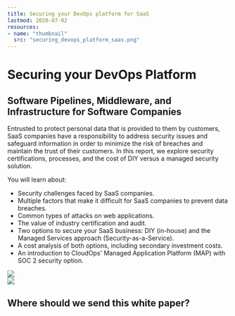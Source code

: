 ```yaml
---
title: Securing your DevOps platform for SaaS
lastmod: 2020-07-02
resources:
- name: "thumbnail"
  src: "securing_devops_platform_saas.png"
---
```



<div class="landing-page">
    <!-- hero -->
    <div class="hero jumbotron reading-landing jumbotron-fluid">
        <div class="container-fluid">
            <div class="row">
                <div class="col-xl-6 offset-xl-2 col-lg-10 offset-lg-1 col-md-12">
                    <h1 class="display-4">Securing your DevOps Platform</h1>
                </div>
            </div>
        </div>
    </div>
    <div class="main-content">
        <div class="row">
            <div class="col-xl-4 offset-xl-2 without-bottom-line">
                <div class="workshop-prerequisites">
                    <h2>Software Pipelines, Middleware, and Infrastructure for <b>Software Companies</b></h2>                             
                    <p>Entrusted to protect personal data that is provided to them by customers, SaaS companies have a responsibility to address security issues and safeguard information in order to minimize the risk of breaches and maintain the trust of their customers. In this report, we explore security certifications, processes, and the cost of DIY versus a managed security solution.</p>
                    <p>You will learn about:</p>
                    <ul class="dashes">
                    <li>Security challenges faced by SaaS companies.</li>
                    <li>Multiple factors that make it difficult for SaaS companies to prevent data breaches.</li>
                    <li>Common types of attacks on web applications.</li>
                    <li>The value of industry certification and audit.</li>
                    <li>Two options to secure your SaaS business: DIY (in-house) and the Managed Services approach (Security-as-a-Service).</li>
                    <li>A cost analysis of both options, including secondary investment costs.</li>
                    <li>An introduction to CloudOps' Managed Application Platform (MAP) with SOC 2 security option.</li>
                    </ul>
                </div>
            </div>
                <div class="col-xl-4 offset-xl-0 white-paper-image">
                <img src="/images/white-papers/securing-devops-platform-saas.png">
            </div>
        </div>
            </div>
        </div>
    </div>
    <!-- contact us -->
    <div class="contact-us-card">
        <div class="row">
            <div class="col-xl-8 offset-xl-2 col-lg-10 offset-lg-1 col-md-12 col-sm-12 col-xs-12">
                <img src="/images/single-line-arrows.png">
            </div>
            <div
                class="col-xl-3 offset-xl-3 col-lg-3 offset-lg-1 col-md-10 offset-md-1 col-sm-10 offset-sm-1 col-xs-12">
                <h2>Where should we send this white paper?</h2>
            </div>
            <div
                class="col-xl-5 offset-xl-0 col-lg-6 offset-lg-1 col-md-8 offset-md-2 col-sm-10 offset-sm-1 col-xs-12 general-contact-form">
                <!--[if lte IE 8]>
<script charset="utf-8" type="text/javascript" src="//js.hsforms.net/forms/v2-legacy.js"></script>
<![endif]-->
<script charset="utf-8" type="text/javascript" src="//js.hsforms.net/forms/v2.js"></script>
<script>
  hbspt.forms.create({
	portalId: "732832",
	formId: "a62e8126-9063-4415-8452-09bd88a5ff66"
});
</script>
            </div>
        </div>
    </div>
</div>